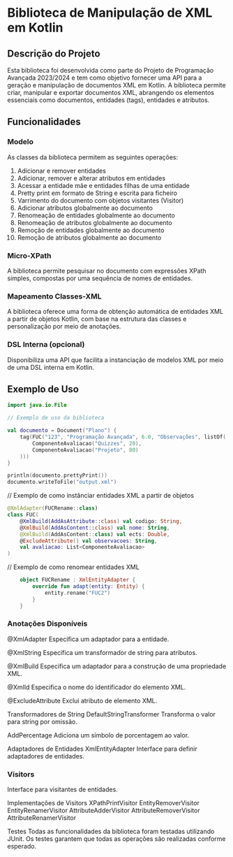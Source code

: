 # Biblioteca de Manipulação de XML em Kotlin

## Descrição do Projeto

Esta biblioteca foi desenvolvida como parte do Projeto de Programação Avançada 2023/2024 e tem como objetivo fornecer uma API para a geração e manipulação de documentos XML em Kotlin. A biblioteca permite criar, manipular e exportar documentos XML, abrangendo os elementos essenciais como documentos, entidades (tags), entidades e atributos.

## Funcionalidades

### Modelo

As classes da biblioteca permitem as seguintes operações:

1. Adicionar e remover entidades
2. Adicionar, remover e alterar atributos em entidades
3. Acessar a entidade mãe e entidades filhas de uma entidade
4. Pretty print em formato de String e escrita para ficheiro
5. Varrimento do documento com objetos visitantes (Visitor)
6. Adicionar atributos globalmente ao documento
7. Renomeação de entidades globalmente ao documento
8. Renomeação de atributos globalmente ao documento
9. Remoção de entidades globalmente ao documento
10. Remoção de atributos globalmente ao documento

### Micro-XPath

A biblioteca permite pesquisar no documento com expressões XPath simples, compostas por uma sequência de nomes de entidades.

### Mapeamento Classes-XML

A biblioteca oferece uma forma de obtenção automática de entidades XML a partir de objetos Kotlin, com base na estrutura das classes e personalização por meio de anotações.

### DSL Interna (opcional)

Disponibiliza uma API que facilita a instanciação de modelos XML por meio de uma DSL interna em Kotlin.

## Exemplo de Uso

```kotlin
import java.io.File

// Exemplo de uso da biblioteca

val documento = Document("Plano") {
    tag(FUC("123", "Programação Avançada", 6.0, "Observações", listOf(
        ComponenteAvaliacao("Quizzes", 20),
        ComponenteAvaliacao("Projeto", 80)
    )))
}

println(documento.prettyPrint())
documento.writeToFile("output.xml")
```


// Exemplo de como instânciar entidades XML a partir de objetos

```kotlin
@XmlAdapter(FUCRename::class)
class FUC(
    @XmlBuild(AddAsAttribute::class) val codigo: String,
    @XmlBuild(AddAsContent::class) val nome: String,
    @XmlBuild(AddAsContent::class) val ects: Double,
    @ExcludeAttribute() val observacoes: String,
    val avaliacao: List<ComponenteAvaliacao>
)
```

// Exemplo de como renomear entidades XML

```kotlin
    object FUCRename : XmlEntityAdapter {
        override fun adapt(entity: Entity) {
            entity.rename("FUC2")
        }
    }
```

### Anotações Disponíveis
@XmlAdapter
Especifica um adaptador para a entidade.

@XmlString
Especifica um transformador de string para atributos.

@XmlBuild
Especifica um adaptador para a construção de uma propriedade XML.

@XmlId
Especifica o nome do identificador do elemento XML.

@ExcludeAttribute
Exclui atributo de elemento XML.



Transformadores de String
DefaultStringTransformer
Transforma o valor para string por omissão.

AddPercentage
Adiciona um símbolo de porcentagem ao valor.

Adaptadores de Entidades
XmlEntityAdapter
Interface para definir adaptadores de entidades.


### Visitors
Interface para visitantes de entidades.

Implementações de Visitors
XPathPrintVisitor
EntityRemoverVisitor
EntityRenamerVisitor
AttributeAdderVisitor
AttributeRemoverVisitor
AttributeRenamerVisitor


Testes
Todas as funcionalidades da biblioteca foram testadas utilizando JUnit. Os testes garantem que todas as operações são realizadas conforme esperado.

